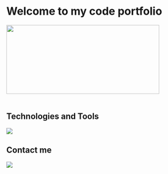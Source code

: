 <h1>Welcome to my code portfolio</h1>

<div>
        <a href="https://github.com/murecode"></a>
        <img height="180px" width="400px"
            src="https://github-readme-stats.vercel.app/api/top-langs/?username=murecode&amp;layout=compact&amp;langs_count=7&amp;theme=dark"/>
</div>

</br>

<h2>Technologies and Tools</h2>
<div>

<p align="left">
  <a href="https://skillicons.dev">
    <img src="https://skillicons.dev/icons?i=java,spring,hibernate,js,nodejs,postgres,mysql,mongodb,html,angular,tailwind,postman,git,wordpress" />
  </a>
</p>
        
</div>

<div>
        <h2>Contact me</h2>
        <a href="https://www.linkedin.com/in/adalberto-murillo-r-459954228" target="_blank"><img
                src="https://img.shields.io/badge/-LinkedIn-%230077B5?style=for-the-badge&logo=linkedin&logoColor=white"
                target="_blank">
        </a>
</div>

